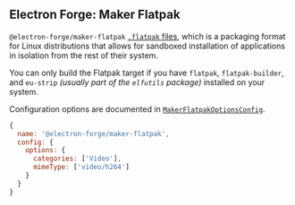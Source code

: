 ## Electron Forge: Maker Flatpak

`@electron-forge/maker-flatpak` [`.flatpak` files](http://flatpak.org/), which is a packaging format for Linux distributions that allows for sandboxed installation of applications in isolation from the rest of their system.

You can only build the Flatpak target if you have `flatpak`, `flatpak-builder`, and `eu-strip` _\(usually part of the `elfutils` package\)_ installed on your system.

Configuration options are documented in [`MakerFlatpakOptionsConfig`](https://js.electronforge.io/interfaces/_electron_forge_maker_flatpak._internal_.MakerFlatpakOptionsConfig.html).

```javascript
{
  name: '@electron-forge/maker-flatpak',
  config: {
    options: {
      categories: ['Video'],
      mimeType: ['video/h264']
    }
  }
}
```
